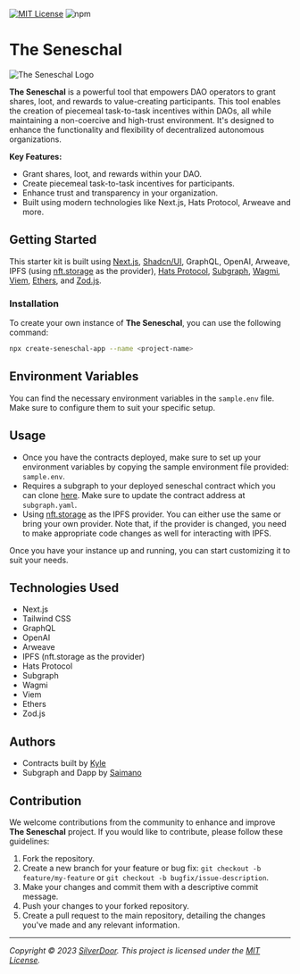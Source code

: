 [![MIT License](https://img.shields.io/badge/License-MIT-green.svg)](https://choosealicense.com/licenses/mit/) ![npm](https://img.shields.io/npm/v/create-seneschal-app)


# The Seneschal

![The Seneschal Logo](https://res.cloudinary.com/saimano/image/upload/v1696143767/seneschal/screenshot.png)

**The Seneschal** is a powerful tool that empowers DAO operators to grant shares, loot, and rewards to value-creating participants. This tool enables the creation of piecemeal task-to-task incentives within DAOs, all while maintaining a non-coercive and high-trust environment. It's designed to enhance the functionality and flexibility of decentralized autonomous organizations.

**Key Features:**

- Grant shares, loot, and rewards within your DAO.
- Create piecemeal task-to-task incentives for participants.
- Enhance trust and transparency in your organization.
- Built using modern technologies like Next.js, Hats Protocol, Arweave and more.

## Getting Started

This starter kit is built using [Next.js](https://nextjs.org/), [Shadcn/UI](https://ui.shadcn.com/), GraphQL, OpenAI, Arweave, IPFS (using [nft.storage](https://nft.storage/) as the provider), [Hats Protocol](https://www.hatsprotocol.xyz/), [Subgraph](https://thegraph.com/), [Wagmi](https://wagmi.sh/), [Viem](https://viem.sh/), [Ethers](https://docs.ethers.org/v5/), and [Zod.js](https://github.com/colinhacks/zod).

### Installation

To create your own instance of **The Seneschal**, you can use the following command:

```bash
npx create-seneschal-app --name <project-name>
```

## Environment Variables

You can find the necessary environment variables in the `sample.env` file. Make sure to configure them to suit your specific setup.

## Usage

- Once you have the contracts deployed, make sure to set up your environment variables by copying the sample environment file provided: `sample.env`.
- Requires a subgraph to your deployed seneschal contract which you can clone [here](https://github.com/manolingam/seneschal-subgraph/). Make sure to update the contract address at `subgraph.yaml`.
- Using [nft.storage](https://nft.storage/) as the IPFS provider. You can either use the same or bring your own provider. Note that, if the provider is changed, you need to make appropriate code changes as well for interacting with IPFS.

Once you have your instance up and running, you can start customizing it to suit your needs. 

## Technologies Used

- Next.js
- Tailwind CSS
- GraphQL
- OpenAI
- Arweave
- IPFS (nft.storage as the provider)
- Hats Protocol
- Subgraph
- Wagmi
- Viem
- Ethers
- Zod.js

## Authors

- Contracts built by [Kyle](https://twitter.com/KyleSt4rgarden)
- Subgraph and Dapp by [Saimano](https://twitter.com/saimano1996)

## Contribution

We welcome contributions from the community to enhance and improve **The Seneschal** project. If you would like to contribute, please follow these guidelines:

1. Fork the repository.
2. Create a new branch for your feature or bug fix: `git checkout -b feature/my-feature` or `git checkout -b bugfix/issue-description`.
3. Make your changes and commit them with a descriptive commit message.
4. Push your changes to your forked repository.
5. Create a pull request to the main repository, detailing the changes you've made and any relevant information.

---

*Copyright © 2023 [SilverDoor](https://silverdoor.ai). This project is licensed under the [MIT License](LICENSE).*

